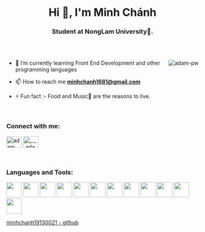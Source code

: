 <h1 align="center">Hi 👋, I'm Minh Chánh</h1>
<h3 align="center">Student at NongLam University🌟.</h3>

<br>


<br>

<p><img align="right" src="https://github.com/Adam-pw/Adam-pw/blob/main/animation_500_kxa883sd.gif" alt="adam-pw" /></p>


- 🌱 I’m currently learning Front End Development and other programming languages

- 📫 How to reach me **minhchanh1681@gmail.com**

- ⚡ Fun fact :- Food and Music🎵 are the reasons to live.

<br>

<h3 align="left">Connect with me:</h3>
<p align="left">
  <a href="https://www.facebook.com/minh.chanh.160801/" target="blank"><img align="center"
      src="https://raw.githubusercontent.com/rahuldkjain/github-profile-readme-generator/master/src/images/icons/Social/facebook.svg"
      alt="adam pithen wala" height="30" width="40" /></a>
  <a href="https://www.instagram.com/minhchanhhhh/" target="blank"><img align="center"
      src="https://raw.githubusercontent.com/rahuldkjain/github-profile-readme-generator/master/src/images/icons/Social/instagram.svg"
      alt="_._.adam._" height="30" width="40" /></a>
</p>

<br>

<h3 align="left">Languages and Tools:</h3>
<p align="left"> 
<img src="https://cdn-icons-png.flaticon.com/512/174/174854.png" alt="" width = 40 height = 40/>
<img src="https://cdn-icons-png.flaticon.com/512/732/732190.png" alt="" width = 40 height = 40/>
<img src="https://cdn-icons-png.flaticon.com/512/919/919831.png" alt="" width = 40 height = 40/>
<img src="https://cdn-icons-png.flaticon.com/512/5968/5968672.png" alt="" width = 40 height = 40/>

<img src="https://cdn-icons-png.flaticon.com/512/5968/5968292.png" alt="" width = 40 height = 40/>
<img src="https://openjsf.org/wp-content/uploads/sites/84/2019/10/jquery-logo-vertical_large_square.png" alt="" width = 40 height = 40/>
<img src="https://cdn-icons-png.flaticon.com/512/1126/1126012.png" alt="" width = 40 height = 40/>
<img src="https://cdn-icons-png.flaticon.com/512/5968/5968322.png" alt="" width = 40 height = 40/>

<img src="https://cdn-icons-png.flaticon.com/512/226/226777.png" alt="" width = 40 height = 40/>
<img src="https://cdn-icons-png.flaticon.com/512/617/617518.png" alt="" width = 40 height = 40/>

<img src="https://cdn-icons-png.flaticon.com/512/919/919836.png" alt="" width = 40 height = 40/>
<img src="https://cdn-icons-png.flaticon.com/512/4248/4248443.png" alt="" width = 40 height = 40/>

<br>


[minhchanh19130021 - github](https://github.com/minhchanh19130021)
